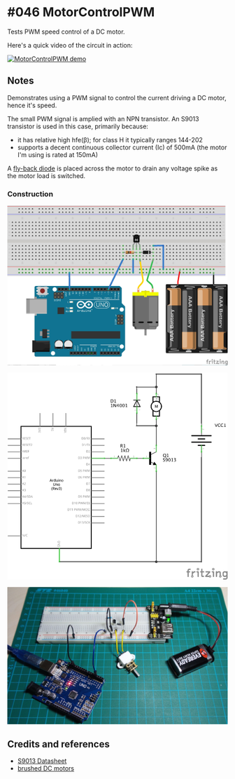 # #046 MotorControlPWM

Tests PWM speed control of a DC motor.

Here's a quick video of the circuit in action:

[![MotorControlPWM demo](http://img.youtube.com/vi/CYKtJfKv5ug/0.jpg)](http://www.youtube.com/watch?v=CYKtJfKv5ug)

## Notes

Demonstrates using a PWM signal to control the current driving a DC motor, hence it's speed.

The small PWM signal is amplied with an NPN transistor.
An S9013 transistor is used in this case, primarily because:

* it has relative high hfe(β); for class H it typically ranges 144-202
* supports a decent continuous collector current (Ic) of 500mA (the motor I'm using is rated at 150mA)

A [fly-back diode](http://en.wikipedia.org/wiki/Flyback_diode) is placed across
the motor to drain any voltage spike as the motor load is switched.


### Construction

![The Breadboard](./assets/MotorControlPWM_bb.jpg?raw=true)

![The Schematic](./assets/MotorControlPWM_schematic.jpg?raw=true)

![Breadboard Build](./assets/MotorControlPWM_build.jpg?raw=true)

## Credits and references
* [S9013 Datasheet](http://www.futurlec.com/Transistors/S9013.shtml)
* [brushed DC motors](http://en.wikipedia.org/wiki/Brushed_DC_electric_motor)
